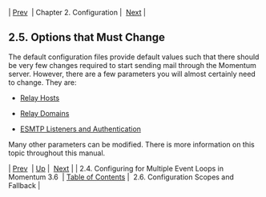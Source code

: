 | [Prev](conf.multi-core)  | Chapter 2. Configuration |  [Next](ecelerity.conf.fallback.php) |

## 2.5. Options that Must Change

The default configuration files provide default values such that there should be very few changes required to start sending mail through the Momentum server. However, there are a few parameters you will almost certainly need to change. They are:

*   [Relay Hosts](conf.ref.relay_hosts "relay_hosts")

*   [Relay Domains](conf.ref.relay_domains "relay_domains")

*   [ESMTP Listeners and Authentication](ecelerity.conf#ecelerity.conf3.esmtp.authentication "ESMTP_Listener and Authentication")

Many other parameters can be modified. There is more information on this topic throughout this manual.

| [Prev](conf.multi-core)  | [Up](conf.php) |  [Next](ecelerity.conf.fallback.php) |
| 2.4. Configuring for Multiple Event Loops in Momentum 3.6  | [Table of Contents](index) |  2.6. Configuration Scopes and Fallback |
